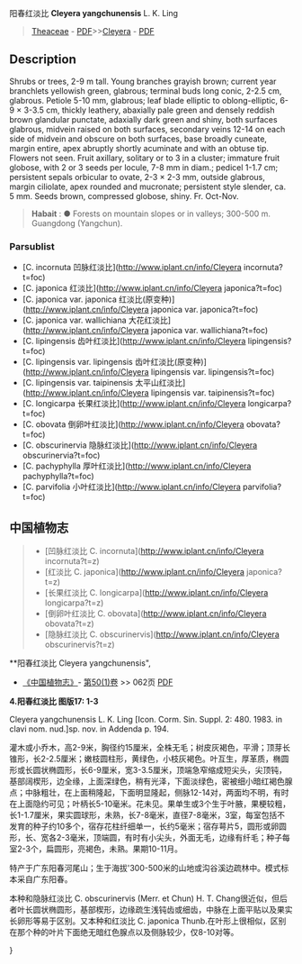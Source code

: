 阳春红淡比 **Cleyera yangchunensis** L. K. Ling

> [Theaceae](http://www.iplant.cn/info/Theaceae?t=foc) - [PDF](http://www.iplant.cn/foc/pdf/Theaceae.pdf)>>[Cleyera](http://www.iplant.cn/info/Cleyera?t=foc) - [PDF](http://www.iplant.cn/foc/pdf/Cleyera.pdf)

## Description

Shrubs or trees, 2-9 m tall. Young branches grayish brown; current year branchlets yellowish green, glabrous; terminal buds long conic, 2-2.5 cm, glabrous. Petiole 5-10 mm, glabrous; leaf blade elliptic to oblong-elliptic, 6-9 × 3-3.5 cm, thickly leathery, abaxially pale green and densely reddish brown glandular punctate, adaxially dark green and shiny, both surfaces glabrous, midvein raised on both surfaces, secondary veins 12-14 on each side of midvein and obscure on both surfaces, base broadly cuneate, margin entire, apex abruptly shortly acuminate and with an obtuse tip. Flowers not seen. Fruit axillary, solitary or to 3 in a cluster; immature fruit globose, with 2 or 3 seeds per locule, 7-8 mm in diam.; pedicel 1-1.7 cm; persistent sepals orbicular to ovate, 2-3 × 2-3 mm, outside glabrous, margin ciliolate, apex rounded and mucronate; persistent style slender, ca. 5 mm. Seeds brown, compressed globose, shiny. Fr. Oct-Nov.


> **Habait** : 
>●  Forests on mountain slopes or in valleys; 300-500 m. Guangdong (Yangchun).



### Parsublist

* [C.  incornuta  凹脉红淡比](http://www.iplant.cn/info/Cleyera incornuta?t=foc)
* [C.  japonica  红淡比](http://www.iplant.cn/info/Cleyera japonica?t=foc)
* [C.  japonica var. japonica  红淡比(原变种)](http://www.iplant.cn/info/Cleyera japonica var. japonica?t=foc)
* [C.  japonica var. wallichiana  大花红淡比](http://www.iplant.cn/info/Cleyera japonica var. wallichiana?t=foc)
* [C.  lipingensis  齿叶红淡比](http://www.iplant.cn/info/Cleyera lipingensis?t=foc)
* [C.  lipingensis var. lipingensis  齿叶红淡比(原变种)](http://www.iplant.cn/info/Cleyera lipingensis var. lipingensis?t=foc)
* [C.  lipingensis var. taipinensis  太平山红淡比](http://www.iplant.cn/info/Cleyera lipingensis var. taipinensis?t=foc)
* [C.  longicarpa  长果红淡比](http://www.iplant.cn/info/Cleyera longicarpa?t=foc)
* [C.  obovata  倒卵叶红淡比](http://www.iplant.cn/info/Cleyera obovata?t=foc)
* [C.  obscurinervia  隐脉红淡比](http://www.iplant.cn/info/Cleyera obscurinervia?t=foc)
* [C.  pachyphylla  厚叶红淡比](http://www.iplant.cn/info/Cleyera pachyphylla?t=foc)
* [C.  parvifolia  小叶红淡比](http://www.iplant.cn/info/Cleyera parvifolia?t=foc)


## 中国植物志

> * [凹脉红淡比  C.  incornuta](http://www.iplant.cn/info/Cleyera incornuta?t=z)
> * [红淡比  C.  japonica](http://www.iplant.cn/info/Cleyera japonica?t=z)
> * [长果红淡比  C.  longicarpa](http://www.iplant.cn/info/Cleyera longicarpa?t=z)
> * [倒卵叶红淡比  C.  obovata](http://www.iplant.cn/info/Cleyera obovata?t=z)
> * [隐脉红淡比  C.  obscurinervis](http://www.iplant.cn/info/Cleyera obscurinervis?t=z)


**阳春红淡比 Cleyera yangchunensis",



* [《中国植物志》](http://www.iplant.cn/frps)- [第50(1)卷](http://www.iplant.cn/frps/vol/50(1)) >> 062页 [PDF](http://www.iplant.cn/frps/pdf/50(1)/062.PDF)


**4.阳春红淡比 图版17: 1-3**

Cleyera yangchunensis L. K. Ling [Icon. Corm. Sin. Suppl. 2: 480. 1983. in clavi nom. nud.]sp. nov. in Addenda p. 194.

灌木或小乔木，高2-9米，胸径约15厘米，全株无毛；树皮灰褐色，平滑；顶芽长锥形，长2-2.5厘米；嫩枝圆柱形，黄绿色，小枝灰褐色。叶互生，厚革质，椭圆形或长圆状椭圆形，长6-9厘米，宽3-3.5厘米，顶端急窄缩成短尖头，尖顶钝，基部阔楔形，边全缘，上面深绿色，稍有光泽，下面淡绿色，密被细小暗红褐色腺点；中脉粗壮，在上面稍隆起，下面明显隆起，侧脉12-14对，两面均不明，有时在上面隐约可见；叶柄长5-10毫米。花未见。果单生或3个生于叶腋，果梗较粗，长1-1.7厘米，果实圆球形，未熟，长7-8毫米，直径7-8毫米，3室，每室包括不发育的种子约10多个，宿存花柱纤细单一，长约5毫米；宿存萼片5，圆形或卵圆形，长、宽各2-3毫米，顶端圆，有时有小尖头，外面无毛，边缘有纤毛；种子每室2-3个，扁圆形，亮褐色，未熟。果期10-11月。

特产于广东阳春河尾山；生于海拔'300-500米的山地或沟谷溪边疏林中。模式标本采自广东阳春。

本种和隐脉红淡比 C. obscurinervis (Merr. et Chun) H. T. Chang很近似，但后者叶长圆状椭圆形，基部楔形，边缘疏生浅钝齿或细齿，中脉在上面平贴以及果实长卵形等易于区别。又本种和红淡比 C. japonica Thunb.在叶形上很相似，区别在那个种的叶片下面绝无暗红色腺点以及侧脉较少，仅8-10对等。



}